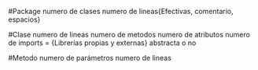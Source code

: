 #Package
numero de clases
numero de lineas{Efectivas, comentario, espacios}

#Clase
numero de lineas
numero de metodos
numero de atributos
numero de imports = {Librerías propias y externas}
abstracta o no

#Metodo
numero de parámetros
numero de lineas